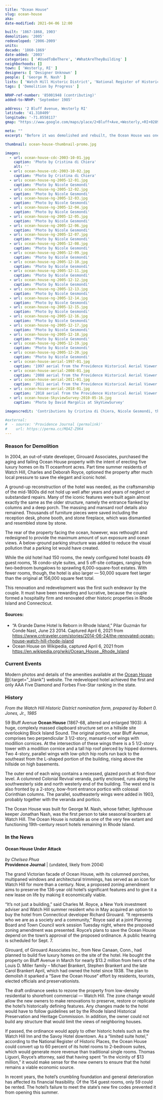 ```yaml
---
title: "Ocean House"
slug: ocean-house
aka: 
date-modified: 2021-04-06 12:00

built: '1867-1868, 1903'
demolition: '2005'
redeveloped: '2006-2009'
units:
decade: '1860-1869'
date-added: '2003'
categories: [ '#UsedToBeThere', '#WhatAreTheyBuilding' ]
neighborhoods: []
town: [ 'Westerly, RI' ]
designers: [ 'Designer Unknown' ]
people: [ 'George M. Nash' ]
lists: [ 'Watch Hill Historic District', 'National Register of Historic Places' ]
tags: [ 'Demolition by Progress' ]

NRHP-ref-number: '85001948 (contributing)'
added-to-NRHP: 'September 1985'

address: '2 Bluff Avenue, Westerly RI'
latitude: '41.310409'
longitude: '-71.8558117'
gmap: "https://www.google.com/maps/place/2+Bluff+Ave,+Westerly,+RI+02891/@41.310409,-71.8558117,17z/data=!3m1!4b1!4m5!3m4!1s0x89e5e474f8ff28e7:0x8e9b9c49f16a391b!8m2!3d41.310409!4d-71.853623"

meta: ""
excerpt: "Before it was demolished and rebuilt, the Ocean House was one of the few surviving 1800s seaside resort hotels in RI"

thumbnail: ocean-house-thumbnail-promo.jpg

images:
  - url: ocean-house-cdc-2003-10-01.jpg
    caption: 'Photo by Cristina di Chiera'
    alt: ''
  - url: ocean-house-cdc-2003-10-02.jpg
    caption: 'Photo by Cristina di Chiera'
  - url: ocean-house-ng-2005-12-01.jpg
    caption: 'Photo by Nicole Gesmondi'
  - url: ocean-house-ng-2005-12-02.jpg
    caption: 'Photo by Nicole Gesmondi'
  - url: ocean-house-ng-2005-12-03.jpg
    caption: 'Photo by Nicole Gesmondi'
  - url: ocean-house-ng-2005-12-04.jpg
    caption: 'Photo by Nicole Gesmondi'
  - url: ocean-house-ng-2005-12-05.jpg
    caption: 'Photo by Nicole Gesmondi'
  - url: ocean-house-ng-2005-12-06.jpg
    caption: 'Photo by Nicole Gesmondi'
  - url: ocean-house-ng-2005-12-07.jpg
    caption: 'Photo by Nicole Gesmondi'
  - url: ocean-house-ng-2005-12-08.jpg
    caption: 'Photo by Nicole Gesmondi'
  - url: ocean-house-ng-2005-12-09.jpg
    caption: 'Photo by Nicole Gesmondi'
  - url: ocean-house-ng-2005-12-10.jpg
    caption: 'Photo by Nicole Gesmondi'
  - url: ocean-house-ng-2005-12-11.jpg
    caption: 'Photo by Nicole Gesmondi'
  - url: ocean-house-ng-2005-12-12.jpg
    caption: 'Photo by Nicole Gesmondi'
  - url: ocean-house-ng-2005-12-13.jpg
    caption: 'Photo by Nicole Gesmondi'
  - url: ocean-house-ng-2005-12-14.jpg
    caption: 'Photo by Nicole Gesmondi'
  - url: ocean-house-ng-2005-12-15.jpg
    caption: 'Photo by Nicole Gesmondi'
  - url: ocean-house-ng-2005-12-16.jpg
    caption: 'Photo by Nicole Gesmondi'
  - url: ocean-house-ng-2005-12-17.jpg
    caption: 'Photo by Nicole Gesmondi'
  - url: ocean-house-ng-2005-12-18.jpg
    caption: 'Photo by Nicole Gesmondi'
  - url: ocean-house-ng-2005-12-19.jpg
    caption: 'Photo by Nicole Gesmondi'
  - url: ocean-house-ng-2005-12-20.jpg
    caption: 'Photo by Nicole Gesmondi'
  - url: ocean-house-aerial-1997-01.jpg
    caption: '1997 aerial from the Providence Historical Aerial Viewer'
  - url: ocean-house-aerial-2008-01.jpg
    caption: '2008 aerial from the Providence Historical Aerial Viewer'
  - url: ocean-house-aerial-2011-01.jpg
    caption: '2011 aerial from the Providence Historical Aerial Viewer'
  - url: ocean-house-aerial-2018-01.jpg
    caption: '2018 aerial from the Providence Historical Aerial Viewer'
  - url: ocean-house-SkyviewSurvey-2010-05-16.jpg
    caption: 'Photo by David Margolis at SkyViewSurvey'

imagescredit: 'Contributions by Cristina di Chiera, Nicole Gesmondi, the Providence Historical Aerial Viewer, and David Margolis at <a href="//skyviewsurvey.com" target="_blank">SkyViewSurvey</a>'

#external:
#  - source: 'Providence Journal (permalink)'
#    url: https://perma.cc/MQ4Z-Z9K4
---
```


### Reason for Demolition

In 2004, an out-of-state developer, Girouard Associates, purchased the aging and failing Ocean House property with the intent of erecting five luxury homes on its 11 oceanfront acres. Part time summer residents of Watch Hill, Charles and Deborah Royce, optioned the property after much local pressure to save the elegant and iconic hotel. 

A ground-up reconstruction of the hotel was needed, as the craftsmanship of the mid-1800s did not hold up well after years and years of neglect or substandard repairs. Many of the iconic features were built again almost exactly the same as the older structure, namely the entrance flanked by columns and a deep porch. The massing and mansard roof details also remained. Thousands of furniture pieces were saved including the reception desk, phone booth, and stone fireplace, which was dismantled and resembled stone by stone.

The rear of the property facing the ocean, however, was rethought and redesigned to provide the maximum amount of sun exposure and ocean views. A below-ground parking structure was added to reduce the visual pollution that a parking lot would have created. 

While the old hotel had 150 rooms, the newly configured hotel boasts 49 guest rooms, 18 condo-style suites, and 5 off-site cottages, ranging from two-bedroom bungalows to sprawling 6,000-square-foot estates. With fewer rooms, though, the hotel is also larger — 50,000 square feet larger than the original at 156,000 square feet total.

This renovation and redevelopment was the first such endeavor by the couple. It must have been rewarding and lucrative, because the couple formed a hospitality firm and renovated other historic properties in Rhode Island and Connecticut. 

#### Sources:

+ “A Grande Dame Hotel Is Reborn in Rhode Island,” Pilar Guzmán for Conde Nast, June 23 2014. Captured April 6, 2021 from https://www.cntraveler.com/stories/2014-06-24/the-renovated-ocean-house-watch-hill-rhode-island
+ Ocean House on Wikipedia, captured April 6, 2021 from https://en.wikipedia.org/wiki/Ocean_House,_Rhode_Island


### Current Events

Modern photos and details of the amenities available at the [Ocean House RI](//www.oceanhouseri.com){:target="_blank"} website. The redeveloped hotel achieved the first and only AAA Five Diamond and Forbes Five-Star ranking in the state. 


### History

_From the Watch Hill Historic District nomination form, prepared by Robert 0. Jones, Jr., 1985_

59 Bluff Avenue **Ocean House** (1867-68, altered and enlarged 1903): A huge, complexly massed clapboard structure set on a hillside site overlooking Block Island Sound. The original portion, near Bluff Avenue, comprises two perpendicular 3 1/2-story, mansard-roof wings with modillion cornices. At the intersection of these wings there is a 5 1/2-story tower with a modillion cornice and a tall hip roof pierced by hipped dormers. Two 4-story, parallel wings with low-pitch hip roofs run back to the southeast from the L-shaped portion of the building, rising above the hillside on high basements. 

The outer end of each wing contains a recessed, glazed porch at first-floor level. A columned Colonial Revival veranda, partly enclosed, runs along the southwesterly side and north westerly end of the building. The west end is also fronted by a 2-story, bow-front entrance portico with colossal Corinthian columns. The parallel, southeasterly wings were added in 1903, probably together with the veranda and portico. 

The Ocean House was built for George M. Nash, whose father, lighthouse keeper Jonathan Nash, was the first person to take seasonal boarders at Watch Hill. The Ocean House is notable as one of the very few extant and functioning 19th-century resort hotels remaining in Rhode Island.


### In the News

#### Ocean House Under Attack

_by Chelsea Phua_  
**Providence Journal** | (undated, likely from 2004)

The grand Victorian facade of Ocean House, with its columned porches, multipaned windows and architectural trimmings, has served as an icon for Watch Hill for more than a century. Now, a proposed zoning amendment aims to preserve the 136-year old hotel’s significant features and to give it a new lease on life by making it economically viable.

“It’s not just a building,” said Charles M. Royce, a New York investment adviser and Watch Hill summer resident who in May acquired an option to buy the hotel from Connecticut developer Richard Girouard. “It represents who we are as a society and a community,” Royce said at a joint Planning Board and Town Council work session Tuesday night, where the proposed zoning amendment was presented. Royce’s plans to save the Ocean House depend on the town’s approval of the proposed ordinance. A public hearing is scheduled for Sept. 7.

Girouard, of Girouard Associates Inc., from New Canaan, Conn., had planned to build five luxury homes on the site of the hotel. He bought the property on Bluff Avenue in March for nearly $13.2 million from heirs of the Louis D. Miller family – Michael Brankert, Stephen Brankert and the late Carol Brankert April, which had owned the hotel since 1938. The plan to demolish it sparked a “Save the Ocean House” effort by residents, tourists, elected officials and preservationists.

The draft ordinance seeks to rezone the property from low-density residential to shorefront commercial — Watch Hill. The zone change would allow the new owners to make renovations to preserve, restore or replicate the hotel’s historically defining features. Any changes made to the hotel would have to follow guidelines set by the Rhode Island Historical Preservation and Heritage Commission. In addition, the owner could not build any structure that would limit the views of neighboring houses.

If passed, the ordinance would apply to other historic hotels such as the Watch Hill Inn and the Savoy Hotel downtown. As a “limited suite hotel,” according to the National Register of Historic Places, the Ocean House could convert up to 60 percent of its hotel rooms to 2-bedroom suites, which would generate more revenue than traditional single rooms. Thomas Liguori, Royce’s attorney, said that having spent “in the vicinity of $13 million,” it would make sense for the new owners to ensure that the hotel remains a viable economic source.

In recent years, the hotel’s crumbling foundation and general deterioration has affected its financial feasibility. Of the 154 guest rooms, only 59 could be rented. The hotel’s failure to meet the state’s new fire codes prevented it from opening this summer.